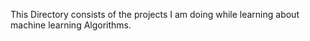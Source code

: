 This Directory consists of the projects I am doing while learning about machine learning Algorithms.
